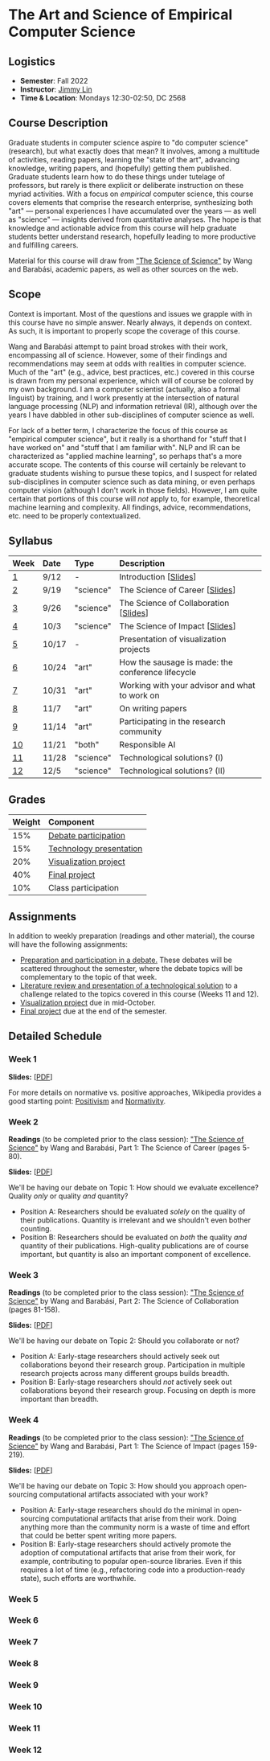 # The Art and Science of Empirical Computer Science

## Logistics

+ **Semester**: Fall 2022
+ **Instructor**: [Jimmy Lin](https://cs.uwaterloo.ca/~jimmylin/)
+ **Time & Location**: Mondays 12:30-02:50, DC 2568

## Course Description

Graduate students in computer science aspire to "do computer science" (research), but what exactly does that mean?
It involves, among a multitude of activities, reading papers, learning the "state of the art", advancing knowledge, writing papers, and (hopefully) getting them published.
Graduate students learn how to do these things under tutelage of professors, but rarely is there explicit or deliberate instruction on these myriad activities.
With a focus on _empirical_ computer science, this course covers elements that comprise the research enterprise, synthesizing both "art" &mdash; personal experiences I have accumulated over the years &mdash; as well as "science" &mdash; insights derived from quantitative analyses.
The hope is that knowledge and actionable advice from this course will help graduate students better understand research, hopefully leading to more productive and fulfilling careers.

Material for this course will draw from ["The Science of Science"](https://www.dashunwang.com/book/the-science-of-science) by Wang and Barabási, academic papers, as well as other sources on the web.

## Scope

Context is important.
Most of the questions and issues we grapple with in this course have no simple answer.
Nearly always, it depends on context.
As such, it is important to properly scope the coverage of this course.

Wang and Barabási attempt to paint broad strokes with their work, encompassing all of science.
However, some of their findings and recommendations may seem at odds with realities in computer science.
Much of the "art" (e.g., advice, best practices, etc.) covered in this course is drawn from my personal experience, which will of course be colored by my own background.
I am a computer scientist (actually, also a formal linguist) by training, and I work presently at the intersection of natural language processing (NLP) and information retrieval (IR), although over the years I have dabbled in other sub-disciplines of computer science as well.

For lack of a better term, I characterize the focus of this course as "empirical computer science", but it really is a shorthand for "stuff that I have worked on" and "stuff that I am familiar with".
NLP and IR can be characterized as "applied machine learning", so perhaps that's a more accurate scope.
The contents of this course will certainly be relevant to graduate students wishing to pursue these topics, and I suspect for related sub-disciplines in computer science such as data mining, or even perhaps computer vision (although I don't work in those fields).
However, I am quite certain that portions of this course will _not_ apply to, for example, theoretical machine learning and complexity.
All findings, advice, recommendations, etc. need to be properly contextualized.

## Syllabus

| Week | Date | Type | Description |
|:-----|:-----|:-----|:------------|
| [1](#week-1) | 9/12 | - | Introduction [[Slides](slides/week1.pdf)] |
| [2](#week-2) | 9/19 | "science" | The Science of Career [[Slides](slides/week2.pdf)] |
| [3](#week-3) | 9/26 | "science" | The Science of Collaboration [[Slides](slides/week3.pdf)] |
| [4](#week-4) | 10/3 | "science" | The Science of Impact [[Slides](slides/week4.pdf)] |
| [5](#week-5) | 10/17 | - | Presentation of visualization projects |
| [6](#week-6) | 10/24 | "art" | How the sausage is made: the conference lifecycle |
| [7](#week-7) | 10/31 | "art" | Working with your advisor and what to work on |
| [8](#week-8) | 11/7 | "art" | On writing papers |
| [9](#week-9) | 11/14 | "art" | Participating in the research community |
| [10](#week-10) | 11/21 | "both" | Responsible AI |
| [11](#week-11) | 11/28 | "science" | Technological solutions? (I) |
| [12](#week-12) | 12/5 | "science" | Technological solutions? (II) |

## Grades

| Weight | Component |
|:-------|:----------|
| 15% | [Debate participation](debates.md) |
| 15% | [Technology presentation](tech-presentation.md) |
| 20% | [Visualization project](project-vis.md) |
| 40% | [Final project](project-final.md) |
| 10% | Class participation |

## Assignments

In addition to weekly preparation (readings and other material), the course will have the following assignments:

+ [Preparation and participation in a debate.](debates.md) These debates will be scattered throughout the semester, where the debate topics will be complementary to the topic of that week.
+ [Literature review and presentation of a technological solution](tech-presentation.md) to a challenge related to the topics covered in this course (Weeks 11 and 12).
+ [Visualization project](project-vis.md) due in mid-October.
+ [Final project](project-final.md) due at the end of the semester.

## Detailed Schedule

### Week 1

**Slides:** [[PDF](slides/week1.pdf)]

For more details on normative vs. positive approaches, Wikipedia provides a good starting point: [Positivism](https://en.wikipedia.org/wiki/Positivism) and [Normativity](https://en.wikipedia.org/wiki/Normativity).

### Week 2

**Readings** (to be completed prior to the class session): ["The Science of Science"](https://www.dashunwang.com/book/the-science-of-science) by Wang and Barabási, Part 1: The Science of Career (pages 5-80).

**Slides:** [[PDF](slides/week2.pdf)]

We'll be having our debate on Topic 1: How should we evaluate excellence? Quality _only_ or quality _and_ quantity?

+ Position A: Researchers should be evaluated _solely_ on the quality of their publications. Quantity is irrelevant and we shouldn't even bother counting.
+ Position B: Researchers should be evaluated on _both_ the quality _and_ quantity of their publications. High-quality publications are of course important, but quantity is also an important component of excellence.

### Week 3

**Readings** (to be completed prior to the class session): ["The Science of Science"](https://www.dashunwang.com/book/the-science-of-science) by Wang and Barabási, Part 2: The Science of Collaboration (pages 81-158).

**Slides:** [[PDF](slides/week3.pdf)]

We'll be having our debate on Topic 2: Should you collaborate or not?

+ Position A: Early-stage researchers should actively seek out collaborations beyond their research group. Participation in multiple research projects across many different groups builds breadth.
+ Position B: Early-stage researchers should _not_ actively seek out collaborations beyond their research group. Focusing on depth is more important than breadth.

### Week 4

**Readings** (to be completed prior to the class session): ["The Science of Science"](https://www.dashunwang.com/book/the-science-of-science) by Wang and Barabási, Part 1: The Science of Impact (pages 159-219).

**Slides:** [[PDF](slides/week4.pdf)]

We'll be having our debate on Topic 3: How should you approach open-sourcing computational artifacts associated with your work?

+ Position A: Early-stage researchers should do the minimal in open-sourcing computational artifacts that arise from their work. Doing anything more than the community norm is a waste of time and effort that could be better spent writing more papers.
+ Position B: Early-stage researchers should actively promote the adoption of computational artifacts that arise from their work, for example, contributing to popular open-source libraries. Even if this requires a lot of time (e.g., refactoring code into a production-ready state), such efforts are worthwhile.

### Week 5

### Week 6

### Week 7

### Week 8

### Week 9

### Week 10

### Week 11

### Week 12

